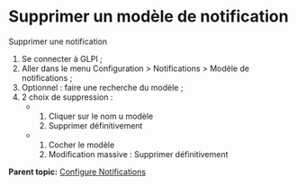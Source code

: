 Supprimer un modèle de notification
===================================

Supprimer une notification

1.  Se connecter à GLPI ;
2.  Aller dans le menu Configuration \> Notifications \> Modèle de
    notifications ;
3.  Optionnel : faire une recherche du modèle ;
4.  2 choix de suppression :
    -   1.  Cliquer sur le nom u modèle
        2.  Supprimer définitivement

    -   1.  Cocher le modèle
        2.  Modification massive : Supprimer définitivement

**Parent topic:** [Configure
Notifications](../glpi/config_notification.html "Notifications are configured from the menu Setup > Notifications ;")
